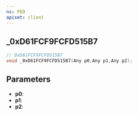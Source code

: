 ```yaml
---
ns: PED
apiset: client
---
```

## _0xD61FCF9FCFD515B7

```c
// 0xD61FCF9FCFD515B7
void _0xD61FCF9FCFD515B7(Any p0,Any p1,Any p2);
```


## Parameters
* **p0**:
* **p1**:
* **p2**:



